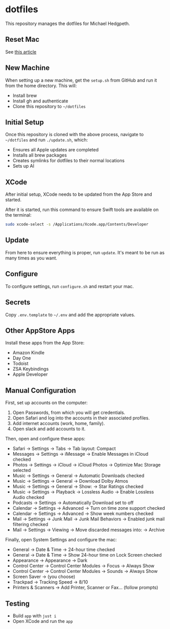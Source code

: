 # dotfiles

This repository manages the dotfiles for Michael Hedgpeth.

## Reset Mac

See [this article](https://support.apple.com/en-us/102664)

## New Machine

When setting up a new machine, get the `setup.sh` from GitHub and run it from
the home directory. This will:

- Install brew
- Install gh and authenticate
- Clone this repository to `~/dotfiles`

## Initial Setup

Once this repository is cloned with the above process, navigate to `~/dotfiles`
and run `./update.sh`, which:

- Ensures all Apple updates are completed
- Installs all brew packages
- Creates symlinks for dotfiles to their normal locations
- Sets up AI

## XCode

After initial setup, XCode needs to be updated from the App Store and started.

After it is started, run this command to ensure Swift tools are available on
the terminal:

```sh
sudo xcode-select -s /Applications/Xcode.app/Contents/Developer

```

## Update

From here to ensure everything is proper, run `update`. It's meant to be run
as many times as you want.

## Configure

To configure settings, run `configure.sh` and restart your mac.

## Secrets

Copy `.env.template` to `~/.env` and add the appropriate values.

## Other AppStore Apps

Install these apps from the App Store:

- Amazon Kindle  
- Day One
- Todoist
- ZSA Keybindings
- Apple Developer

## Manual Configuration

First, set up accounts on the computer:

1. Open Passwords, from which you will get credentials.
2. Open Safari and log into the accounts in their associated profiles.
3. Add internet accounts (work, home, family).
4. Open slack and add accounts to it.

Then, open and configure these apps:

- Safari -> Settings -> Tabs -> Tab layout: Compact
- Messages -> Settings -> iMessage -> Enable Messages in iCloud checked
- Photos -> Settings -> iCloud -> iCloud Photos -> Optimize Mac Storage selected
- Music -> Settings -> General -> Automatic Downloads checked
- Music -> Settings -> General -> Download Dolby Atmos
- Music -> Settings -> General -> Show: -> Star Ratings checked
- Music -> Settings -> Playback -> Lossless Audio -> Enable Lossless Audio checked
- Podcasts -> Settings -> Automatically Download set to off
- Calendar -> Settings -> Advanced -> Turn on time zone support checked
- Calendar -> Settings -> Advanced -> Show week numbers checked
- Mail -> Settings -> Junk Mail -> Junk Mail Behaviors -> Enabled junk mail
  filtering checked
- Mail -> Settings -> Viewing -> Move discarded messages into: -> Archive

Finally, open System Settings and configure the mac:

- General -> Date & Time -> 24-hour time checked
- General -> Date & Time -> Show 24-hour time on Lock Screen checked
- Appearance -> Appearance -> Dark
- Control Center -> Control Center Modules -> Focus -> Always Show
- Control Center -> Control Center Modules -> Sounds -> Always Show
- Screen Saver -> (you choose)
- Trackpad -> Tracking Speed -> 8/10
- Printers & Scanners -> Add Printer, Scanner or Fax... (follow prompts)

## Testing

- Build `app` with `just i`
- Open XCode and run the `app`
